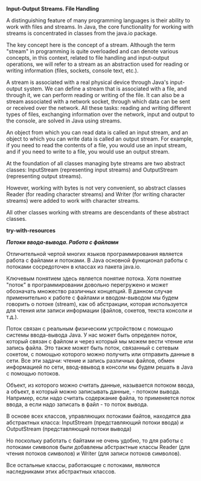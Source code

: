 
**Input-Output Streams. File Handling**

A distinguishing feature of many programming languages is their ability to work with files and streams. In Java, the core functionality for working with streams is concentrated in classes from the java.io package.

The key concept here is the concept of a stream. Although the term "stream" in programming is quite overloaded and can denote various concepts, in this context, related to file handling and input-output operations, we will refer to a stream as an abstraction used for reading or writing information (files, sockets, console text, etc.).

A stream is associated with a real physical device through Java's input-output system. We can define a stream that is associated with a file, and through it, we can perform reading or writing of the file. It can also be a stream associated with a network socket, through which data can be sent or received over the network. All these tasks: reading and writing different types of files, exchanging information over the network, input and output to the console, are solved in Java using streams.

An object from which you can read data is called an input stream, and an object to which you can write data is called an output stream. For example, if you need to read the contents of a file, you would use an input stream, and if you need to write to a file, you would use an output stream.

At the foundation of all classes managing byte streams are two abstract classes: InputStream (representing input streams) and OutputStream (representing output streams).

However, working with bytes is not very convenient, so abstract classes Reader (for reading character streams) and Writer (for writing character streams) were added to work with character streams.

All other classes working with streams are descendants of these abstract classes.


**try-with-resources**


***Потоки ввода-вывода. Работа с файлами***  

Отличительной чертой многих языков программирования является работа с файлами и потоками. В Java основной функционал работы с потоками сосредоточен в классах из пакета java.io.

Ключевым понятием здесь является понятие потока. Хотя понятие "поток" в программировании довольно перегружено и может обозначать множество различных концепций. В данном случае применительно к работе с файлами и вводом-выводом мы будем говорить о потоке (stream), как об абстракции, которая используется для чтения или записи информации (файлов, сокетов, текста консоли и т.д.).

Поток связан с реальным физическим устройством с помощью системы ввода-вывода Java. У нас может быть определен поток, который связан с файлом и через который мы можем вести чтение или запись файла. Это также может быть поток, связанный с сетевым сокетом, с помощью которого можно получить или отправить данные в сети. Все эти задачи: чтение и запись различных файлов, обмен информацией по сети, ввод-ввывод в консоли мы будем решать в Java с помощью потоков.

Объект, из которого можно считать данные, называется потоком ввода, а объект, в который можно записывать данные, - потоком вывода. Например, если надо считать содержание файла, то применяется поток ввода, а если надо записать в файл - то поток вывода.

В основе всех классов, управляющих потоками байтов, находятся два абстрактных класса: InputStream (представляющий потоки ввода) и OutputStream (представляющий потоки вывода)

Но поскольку работать с байтами не очень удобно, то для работы с потоками символов были добавлены абстрактные классы Reader (для чтения потоков символов) и Writer (для записи потоков символов).

Все остальные классы, работающие с потоками, являются наследниками этих абстрактных классов. 


